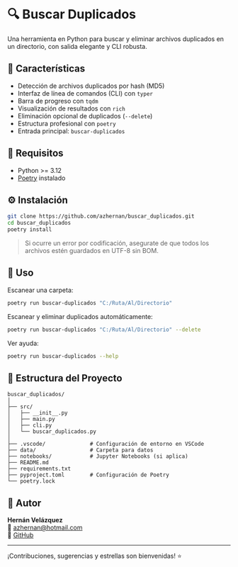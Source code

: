 # 🔍 Buscar Duplicados

Una herramienta en Python para buscar y eliminar archivos duplicados en un directorio, con salida elegante y CLI robusta.

## 🚀 Características

- Detección de archivos duplicados por hash (MD5)
- Interfaz de línea de comandos (CLI) con `typer`
- Barra de progreso con `tqdm`
- Visualización de resultados con `rich`
- Eliminación opcional de duplicados (`--delete`)
- Estructura profesional con `poetry`
- Entrada principal: `buscar-duplicados`

## 🧰 Requisitos

- Python >= 3.12
- [Poetry](https://python-poetry.org/) instalado

## ⚙️ Instalación

```bash
git clone https://github.com/azhernan/buscar_duplicados.git
cd buscar_duplicados
poetry install
```

> Si ocurre un error por codificación, asegurate de que todos los archivos estén guardados en UTF-8 sin BOM.

## 🧪 Uso

Escanear una carpeta:

```bash
poetry run buscar-duplicados "C:/Ruta/Al/Directorio"
```

Escanear y eliminar duplicados automáticamente:

```bash
poetry run buscar-duplicados "C:/Ruta/Al/Directorio" --delete
```

Ver ayuda:

```bash
poetry run buscar-duplicados --help
```

## 📁 Estructura del Proyecto

```
buscar_duplicados/
│
├── src/
│   ├── __init__.py
│   ├── main.py
│   ├── cli.py
│   └── buscar_duplicados.py
│
├── .vscode/              # Configuración de entorno en VSCode
├── data/                 # Carpeta para datos
├── notebooks/            # Jupyter Notebooks (si aplica)
├── README.md
├── requirements.txt
├── pyproject.toml        # Configuración de Poetry
└── poetry.lock
```

## 🧠 Autor

**Hernán Velázquez**  
📧 [azhernan@hotmail.com](mailto:azhernan@hotmail.com)  
🔗 [GitHub](https://github.com/azhernan)

---

¡Contribuciones, sugerencias y estrellas son bienvenidas! ⭐
